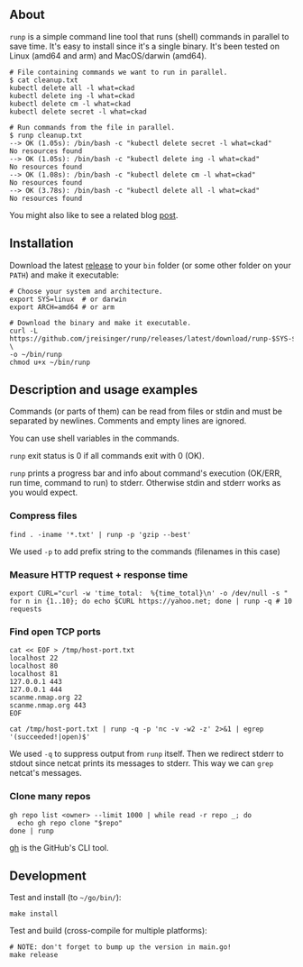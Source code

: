 ## About

`runp` is a simple command line tool that runs (shell) commands in parallel to save time. It's easy to install since it's a single binary. It's been tested on Linux (amd64 and arm) and MacOS/darwin (amd64).

```
# File containing commands we want to run in parallel.
$ cat cleanup.txt
kubectl delete all -l what=ckad
kubectl delete ing -l what=ckad
kubectl delete cm -l what=ckad
kubectl delete secret -l what=ckad

# Run commands from the file in parallel.
$ runp cleanup.txt
--> OK (1.05s): /bin/bash -c "kubectl delete secret -l what=ckad"
No resources found
--> OK (1.05s): /bin/bash -c "kubectl delete ing -l what=ckad"
No resources found
--> OK (1.08s): /bin/bash -c "kubectl delete cm -l what=ckad"
No resources found
--> OK (3.78s): /bin/bash -c "kubectl delete all -l what=ckad"
No resources found
```

You might also like to see a related blog [post](https://jreisinger.blogspot.com/2019/12/runp-run-shell-commands-in-parallel.html).

## Installation

Download the latest [release](https://github.com/jreisinger/runp/releases) to your `bin` folder (or some other folder on your `PATH`) and make it executable:

```
# Choose your system and architecture.
export SYS=linux  # or darwin
export ARCH=amd64 # or arm

# Download the binary and make it executable.
curl -L https://github.com/jreisinger/runp/releases/latest/download/runp-$SYS-$ARCH \
-o ~/bin/runp
chmod u+x ~/bin/runp
```

## Description and usage examples

Commands (or parts of them) can be read from files or stdin and must be separated by newlines. Comments and empty lines are ignored.

You can use shell variables in the commands.

`runp` exit status is 0 if all commands exit with 0 (OK).

`runp` prints a progress bar and info about command's execution (OK/ERR, run time, command to run) to stderr. Otherwise stdin and stderr works as you would expect.

### Compress files

```
find . -iname '*.txt' | runp -p 'gzip --best'
```

We used `-p` to add prefix string to the commands (filenames in this case)

### Measure HTTP request + response time

```
export CURL="curl -w 'time_total:  %{time_total}\n' -o /dev/null -s "
for n in {1..10}; do echo $CURL https://yahoo.net; done | runp -q # 10 requests
```

### Find open TCP ports

```
cat << EOF > /tmp/host-port.txt
localhost 22
localhost 80
localhost 81
127.0.0.1 443
127.0.0.1 444
scanme.nmap.org 22
scanme.nmap.org 443
EOF

cat /tmp/host-port.txt | runp -q -p 'nc -v -w2 -z' 2>&1 | egrep '(succeeded!|open)$'
```

We used `-q` to suppress output from `runp` itself. Then we redirect stderr to stdout since netcat prints its messages to stderr. This way we can `grep` netcat's messages.

### Clone many repos

```
gh repo list <owner> --limit 1000 | while read -r repo _; do 
  echo gh repo clone "$repo"
done | runp
```

[gh](https://cli.github.com/) is the GitHub's CLI tool.

## Development

Test and install (to `~/go/bin/`):

```
make install
```

Test and build (cross-compile for multiple platforms):

```
# NOTE: don't forget to bump up the version in main.go!
make release
```
